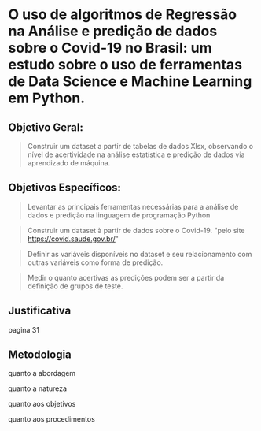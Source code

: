 # O uso de algoritmos de Regressão na Análise e predição de dados sobre o Covid-19 no Brasil: um estudo sobre o uso de ferramentas de Data Science e Machine Learning em Python.

## Objetivo Geral:

> Construir um dataset a partir de tabelas de dados Xlsx, observando o nível de acertividade na análise estatística e predição de dados via aprendizado de máquina.

## Objetivos Específicos:

> Levantar as principais ferramentas necessárias para a análise de dados e predição na linguagem de programação Python

> Construir um dataset à partir de dados sobre o Covid-19. "pelo site https://covid.saude.gov.br/"

> Definir as variáveis disponíveis no dataset e seu relacionamento com outras variáveis como forma de predição.

> Medir o quanto acertivas as predições podem ser a partir da definição de grupos de teste.

## Justificativa

pagina 31

## Metodologia

quanto a abordagem

quanto a natureza

quanto aos objetivos

quanto aos procedimentos
